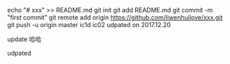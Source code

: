 echo "# xxx" >> README.md
git init
git add README.md
git commit -m "first commit"
git remote add origin https://github.com/liwenhuilove/xxx.git
git push -u origin master
ic1d
ic02 udpated on 2017.12.20

update 哈哈

udpated 


